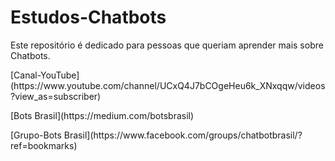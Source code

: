 # Estudos-Chatbots
Este repositório é dedicado para pessoas que queriam aprender mais sobre Chatbots.
<p>
[Canal-YouTube](https://www.youtube.com/channel/UCxQ4J7bCOgeHeu6k_XNxqqw/videos?view_as=subscriber)
<p>
[Bots Brasil](https://medium.com/botsbrasil)
<p>
[Grupo-Bots Brasil](https://www.facebook.com/groups/chatbotbrasil/?ref=bookmarks)
